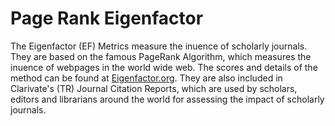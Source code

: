 # Page Rank Eigenfactor

The Eigenfactor (EF) Metrics measure the inuence of scholarly journals. They are based on the famous PageRank Algorithm, which measures
the inuence of webpages in the world wide web. The scores and details of the method can be found at [Eigenfactor.org](http://www.eigenfactor.org/). They are also included
in Clarivate's (TR) Journal Citation Reports, which are used by scholars, editors and librarians around the world for assessing the impact of scholarly
journals.
